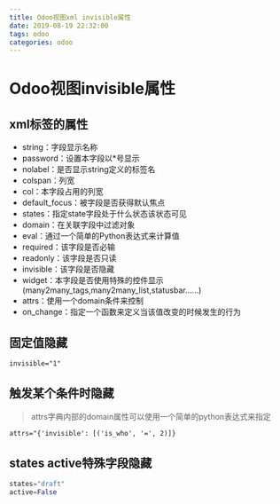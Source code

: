 ```yaml
---
title: Odoo视图xml invisible属性
date: 2019-08-19 22:32:00
tags: odoo
categories: odoo
---
```


#  Odoo视图invisible属性

## xml标签的属性

- string：字段显示名称
- password：设置本字段以*号显示
- nolabel：是否显示string定义的标签名
- colspan：列宽
- col：本字段占用的列宽
- default_focus：被字段是否获得默认焦点
- states：指定state字段处于什么状态该状态可见
- domain：在关联字段中过滤对象
- eval：通过一个简单的Python表达式来计算值
- required：该字段是否必输
- readonly：该字段是否只读
- invisible：该字段是否隐藏
- widget：本字段是否使用特殊的控件显示(many2many_tags,many2many_list,statusbar……)
- attrs：使用一个domain条件来控制
- on_change：指定一个函数来定义当该值改变的时候发生的行为


## 固定值隐藏

```xml
invisible="1"
```

## 触发某个条件时隐藏

> attrs字典内部的domain属性可以使用一个简单的python表达式来指定


```xml
attrs="{'invisible': [('is_who', '=', 2)]}
```

## states active特殊字段隐藏

```python
states="draft"
active=False
```
